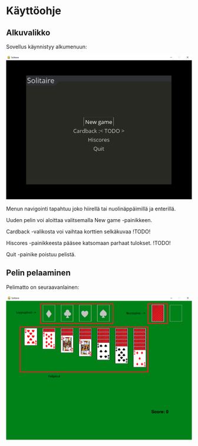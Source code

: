 # Käyttöohje

## Alkuvalikko

Sovellus käynnistyy alkumenuun:

![](./kuvat/alkumenu.png)

Menun navigointi tapahtuu joko hiirellä tai nuolinäppäimillä ja enterillä.

Uuden pelin voi aloittaa valitsemalla New game -painikkeen.

Cardback -valikosta voi vaihtaa korttien selkäkuvaa !TODO!

Hiscores -painikkeesta pääsee katsomaan parhaat tulokset. !TODO!

Quit -painike poistuu pelistä.

## Pelin pelaaminen

Pelimatto on seuraavanlainen:

![](./kuvat/pelimatto.png)

